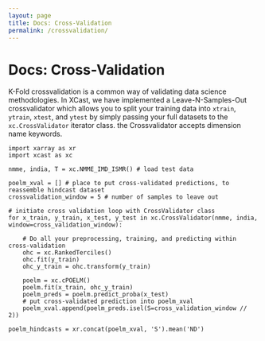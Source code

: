 ```yaml
---
layout: page
title: Docs: Cross-Validation
permalink: /crossvalidation/ 
---
```


# Docs: Cross-Validation
K-Fold crossvalidation is a common way of validating data science methodologies. In XCast, we have implemented a Leave-N-Samples-Out crossvalidator which allows you to split your training data into ```xtrain```, ```ytrain```, ```xtest```, and ```ytest``` by simply passing your full datasets to the ```xc.CrossValidator``` iterator class. the Crossvalidator accepts dimension name keywords. 

```
import xarray as xr 
import xcast as xc 

nmme, india, T = xc.NMME_IMD_ISMR() # load test data 

poelm_xval = [] # place to put cross-validated predictions, to reassemble hindcast dataset 
crossvalidation_window = 5 # number of samples to leave out 

# initiate cross validation loop with CrossValidator class
for x_train, y_train, x_test, y_test in xc.CrossValidator(nmme, india, window=cross_validation_window):

    # Do all your preprocessing, training, and predicting within cross-validation 
    ohc = xc.RankedTerciles()
    ohc.fit(y_train)
    ohc_y_train = ohc.transform(y_train)
    
    poelm = xc.cPOELM()
    poelm.fit(x_train, ohc_y_train)
    poelm_preds = poelm.predict_proba(x_test)
    # put cross-validated prediction into poelm_xval
    poelm_xval.append(poelm_preds.isel(S=cross_validation_window // 2))
    
poelm_hindcasts = xr.concat(poelm_xval, 'S').mean('ND')
```
